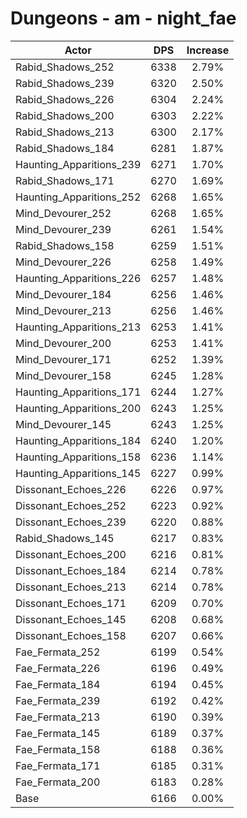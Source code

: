 # Dungeons - am - night_fae
| Actor | DPS | Increase |
|---|:---:|:---:|
|Rabid_Shadows_252|6338|2.79%|
|Rabid_Shadows_239|6320|2.50%|
|Rabid_Shadows_226|6304|2.24%|
|Rabid_Shadows_200|6303|2.22%|
|Rabid_Shadows_213|6300|2.17%|
|Rabid_Shadows_184|6281|1.87%|
|Haunting_Apparitions_239|6271|1.70%|
|Rabid_Shadows_171|6270|1.69%|
|Haunting_Apparitions_252|6268|1.65%|
|Mind_Devourer_252|6268|1.65%|
|Mind_Devourer_239|6261|1.54%|
|Rabid_Shadows_158|6259|1.51%|
|Mind_Devourer_226|6258|1.49%|
|Haunting_Apparitions_226|6257|1.48%|
|Mind_Devourer_184|6256|1.46%|
|Mind_Devourer_213|6256|1.46%|
|Haunting_Apparitions_213|6253|1.41%|
|Mind_Devourer_200|6253|1.41%|
|Mind_Devourer_171|6252|1.39%|
|Mind_Devourer_158|6245|1.28%|
|Haunting_Apparitions_171|6244|1.27%|
|Haunting_Apparitions_200|6243|1.25%|
|Mind_Devourer_145|6243|1.25%|
|Haunting_Apparitions_184|6240|1.20%|
|Haunting_Apparitions_158|6236|1.14%|
|Haunting_Apparitions_145|6227|0.99%|
|Dissonant_Echoes_226|6226|0.97%|
|Dissonant_Echoes_252|6223|0.92%|
|Dissonant_Echoes_239|6220|0.88%|
|Rabid_Shadows_145|6217|0.83%|
|Dissonant_Echoes_200|6216|0.81%|
|Dissonant_Echoes_184|6214|0.78%|
|Dissonant_Echoes_213|6214|0.78%|
|Dissonant_Echoes_171|6209|0.70%|
|Dissonant_Echoes_145|6208|0.68%|
|Dissonant_Echoes_158|6207|0.66%|
|Fae_Fermata_252|6199|0.54%|
|Fae_Fermata_226|6196|0.49%|
|Fae_Fermata_184|6194|0.45%|
|Fae_Fermata_239|6192|0.42%|
|Fae_Fermata_213|6190|0.39%|
|Fae_Fermata_145|6189|0.37%|
|Fae_Fermata_158|6188|0.36%|
|Fae_Fermata_171|6185|0.31%|
|Fae_Fermata_200|6183|0.28%|
|Base|6166|0.00%|
